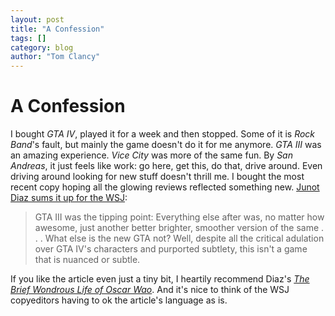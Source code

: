 ```yaml
---
layout: post
title: "A Confession"
tags: []
category: blog
author: "Tom Clancy"
---
```


# A Confession

I bought <em>GTA IV</em>, played it for a week and then stopped. Some of it is <em>Rock Band</em>'s fault, but mainly the game doesn't do it for me anymore. <em>GTA III</em> was an amazing experience. <em>Vice City</em> was more of the same fun. By <em>San Andreas</em>, it just feels like work: go here, get this, do that, drive around. Even driving around looking for new stuff doesn't thrill me. I bought the most recent copy hoping all the glowing reviews reflected something new. <a href="http://online.wsj.com/article/SB121460385251911957.html?mod=2_1168_1" target="_blank">Junot Diaz sums it up for the WSJ</a>:
<blockquote>GTA III was the tipping point: Everything else after was, no matter how awesome, just another better brighter, smoother version of the same . . . What else is the new GTA not? Well, despite all the critical adulation over GTA IV's characters and purported subtlety, this isn't a game that is nuanced or subtle.</blockquote>
If you like the article even just a tiny bit, I heartily recommend Diaz's <a href="http://www.amazon.com/Brief-Wondrous-Life-Oscar-Wao/dp/1594483299/ref=pd_bbs_sr_1?ie=UTF8&amp;s=books&amp;qid=1215779378&amp;sr=8-1" target="_blank"><em>The Brief Wondrous Life of Oscar Wao</em></a>. And it's nice to think of the WSJ copyeditors having to ok the article's language as is.

